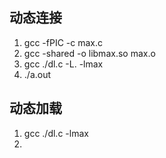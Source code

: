 


## 动态连接

1. gcc -fPIC -c max.c
2. gcc -shared -o libmax.so max.o
3. gcc ./dl.c -L. -lmax
4. ./a.out

## 动态加载

1. gcc ./dl.c -lmax
2.
